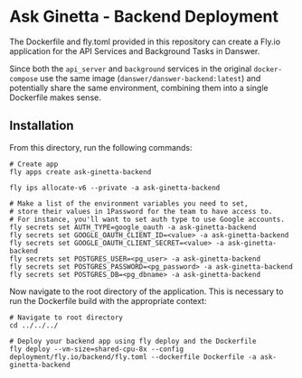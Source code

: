 # Ask Ginetta - Backend Deployment

The Dockerfile and fly.toml provided in this repository can create a Fly.io application for the API Services and Background Tasks in Danswer.

Since both the `api_server` and `background` services in the original `docker-compose` use the same image (`danswer/danswer-backend:latest`) and potentially share the same environment, combining them into a single Dockerfile makes sense.

## Installation

From this directory, run the following commands:

```
# Create app
fly apps create ask-ginetta-backend

fly ips allocate-v6 --private -a ask-ginetta-backend

# Make a list of the environment variables you need to set,
# store their values in 1Password for the team to have access to.
# For instance, you'll want to set auth type to use Google accounts.
fly secrets set AUTH_TYPE=google_oauth -a ask-ginetta-backend
fly secrets set GOOGLE_OAUTH_CLIENT_ID=<value> -a ask-ginetta-backend
fly secrets set GOOGLE_OAUTH_CLIENT_SECRET=<value> -a ask-ginetta-backend
fly secrets set POSTGRES_USER=<pg_user> -a ask-ginetta-backend
fly secrets set POSTGRES_PASSWORD=<pg_password> -a ask-ginetta-backend
fly secrets set POSTGRES_DB=<pg_dbname> -a ask-ginetta-backend

```

Now navigate to the root directory of the application. This is necessary to run the Dockerfile build with the appropriate context:

```
# Navigate to root directory
cd ../../../

# Deploy your backend app using fly deploy and the Dockerfile
fly deploy --vm-size=shared-cpu-8x --config deployment/fly.io/backend/fly.toml --dockerfile Dockerfile -a ask-ginetta-backend
```

